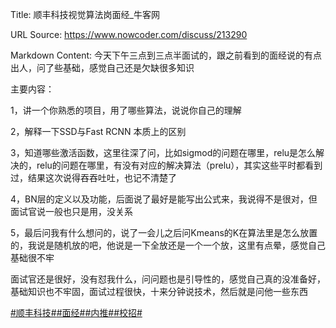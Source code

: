 Title: 顺丰科技视觉算法岗面经_牛客网

URL Source: https://www.nowcoder.com/discuss/213290

Markdown Content:
今天下午三点到三点半面试的，跟之前看到的面经说的有点出人，问了些基础，感觉自己还是欠缺很多知识

主要内容：

1，讲一个你熟悉的项目，用了哪些算法，说说你自己的理解

2，解释一下SSD与Fast RCNN 本质上的区别

3，知道哪些激活函数，这里往深了问，比如sigmod的问题在哪里，relu是怎么解决的，relu的问题在哪里，有没有对应的解决算法（prelu），其实这些平时都看到过，结果这次说得吞吞吐吐，也记不清楚了

4，BN层的定义以及功能，后面说了最好是能写出公式来，我说得不是很对，但面试官说一般也只是用，没关系

5，最后问我有什么想问的，说了一会儿之后问Kmeans的K在算法里是怎么放置的，我说是随机放的吧，他说是一下全放还是一个一个放，这里有点晕，感觉自己基础很不牢

面试官还是很好，没有怼我什么，问问题也是引导性的，感觉自己真的没准备好，基础知识也不牢固，面试过程很快，十来分钟说技术，然后就是问他一些东西

[#顺丰科技#](https://www.nowcoder.com/enterprise/778/discussion)[#面经#](https://www.nowcoder.com/creation/subject/928d551be73f40db82c0ed83286c8783)[#内推#](https://www.nowcoder.com/creation/subject/cf8c68e5a0ae45da835c0291f459468a)[#校招#](https://www.nowcoder.com/creation/subject/d09b966a380b45ddaba9dc5a6bd5ee19)
